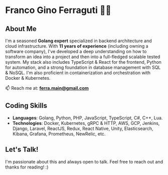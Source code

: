 # Franco Gino Ferraguti 👨‍💻

## About Me

I'm a seasoned **Golang expert** specialized in backend architecture and cloud infrastructure. With **11 years of experience** (including owning a software company), I've developed a deep understanding on how to transform an idea into a project and then into a full-fledged scalable tested system. My stack also includes TypeScript & React for the frontend, Python for automation, and a strong foundation in database management with SQL & NoSQL. I'm also proficient in containerization and orchestration with Docker & Kubernetes.

📫 Reach me at: **ferra.main@gmail.com**  

## Coding Skills

- **Languages**: Golang, Python, PHP, JavaScript, TypeScript, C#, C++, Lua.
- **Technologies**: Docker, Kubernetes, gRPC & HTTP, AWS, GCP, Jenkins, Django, Laravel, ReactJS, Redux, React Native, Unity, Elasticsearch, Kibana, Grafana, Prometheus, NewRelic, etc.

## Let's Talk!

I'm passionate about this and always open to talk. Feel free to reach out and thanks for reading! :)
